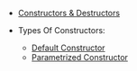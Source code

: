 - [Constructors & Destructors](Constructor_Destructor.md)

- Types Of Constructors:
    - [Default Constructor](default-constructor.md)
    - [Parametrized Constructor](parametrized-constructor.md)
